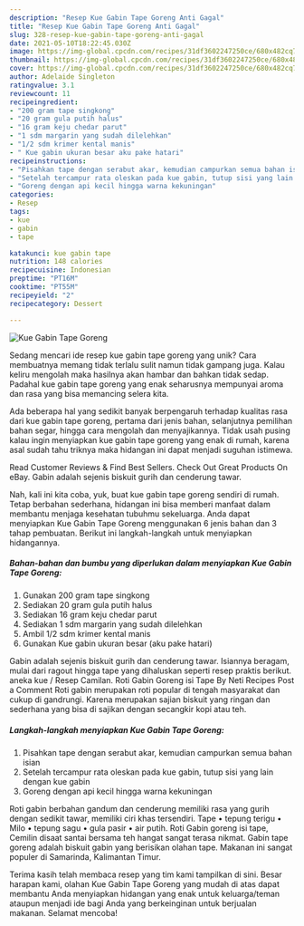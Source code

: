 ```yaml
---
description: "Resep Kue Gabin Tape Goreng Anti Gagal"
title: "Resep Kue Gabin Tape Goreng Anti Gagal"
slug: 328-resep-kue-gabin-tape-goreng-anti-gagal
date: 2021-05-10T18:22:45.030Z
image: https://img-global.cpcdn.com/recipes/31df3602247250ce/680x482cq70/kue-gabin-tape-goreng-foto-resep-utama.jpg
thumbnail: https://img-global.cpcdn.com/recipes/31df3602247250ce/680x482cq70/kue-gabin-tape-goreng-foto-resep-utama.jpg
cover: https://img-global.cpcdn.com/recipes/31df3602247250ce/680x482cq70/kue-gabin-tape-goreng-foto-resep-utama.jpg
author: Adelaide Singleton
ratingvalue: 3.1
reviewcount: 11
recipeingredient:
- "200 gram tape singkong"
- "20 gram gula putih halus"
- "16 gram keju chedar parut"
- "1 sdm margarin yang sudah dilelehkan"
- "1/2 sdm krimer kental manis"
- " Kue gabin ukuran besar aku pake hatari"
recipeinstructions:
- "Pisahkan tape dengan serabut akar, kemudian campurkan semua bahan isian"
- "Setelah tercampur rata oleskan pada kue gabin, tutup sisi yang lain dengan kue gabin"
- "Goreng dengan api kecil hingga warna kekuningan"
categories:
- Resep
tags:
- kue
- gabin
- tape

katakunci: kue gabin tape 
nutrition: 148 calories
recipecuisine: Indonesian
preptime: "PT16M"
cooktime: "PT55M"
recipeyield: "2"
recipecategory: Dessert

---
```



![Kue Gabin Tape Goreng](https://img-global.cpcdn.com/recipes/31df3602247250ce/680x482cq70/kue-gabin-tape-goreng-foto-resep-utama.jpg)

Sedang mencari ide resep kue gabin tape goreng yang unik? Cara membuatnya memang tidak terlalu sulit namun tidak gampang juga. Kalau keliru mengolah maka hasilnya akan hambar dan bahkan tidak sedap. Padahal kue gabin tape goreng yang enak seharusnya mempunyai aroma dan rasa yang bisa memancing selera kita.

Ada beberapa hal yang sedikit banyak berpengaruh terhadap kualitas rasa dari kue gabin tape goreng, pertama dari jenis bahan, selanjutnya pemilihan bahan segar, hingga cara mengolah dan menyajikannya. Tidak usah pusing kalau ingin menyiapkan kue gabin tape goreng yang enak di rumah, karena asal sudah tahu triknya maka hidangan ini dapat menjadi suguhan istimewa.

Read Customer Reviews &amp; Find Best Sellers. Check Out Great Products On eBay. Gabin adalah sejenis biskuit gurih dan cenderung tawar.


Nah, kali ini kita coba, yuk, buat kue gabin tape goreng sendiri di rumah. Tetap berbahan sederhana, hidangan ini bisa memberi manfaat dalam membantu menjaga kesehatan tubuhmu sekeluarga. Anda dapat menyiapkan Kue Gabin Tape Goreng menggunakan 6 jenis bahan dan 3 tahap pembuatan. Berikut ini langkah-langkah untuk menyiapkan hidangannya.

<!--inarticleads1-->

##### Bahan-bahan dan bumbu yang diperlukan dalam menyiapkan Kue Gabin Tape Goreng:

1. Gunakan 200 gram tape singkong
1. Sediakan 20 gram gula putih halus
1. Sediakan 16 gram keju chedar parut
1. Sediakan 1 sdm margarin yang sudah dilelehkan
1. Ambil 1/2 sdm krimer kental manis
1. Gunakan  Kue gabin ukuran besar (aku pake hatari)


Gabin adalah sejenis biskuit gurih dan cenderung tawar. Isiannya beragam, mulai dari ragout hingga tape yang dihaluskan seperti resep praktis berikut. aneka kue / Resep Camilan. Roti Gabin Goreng isi Tape By Neti Recipes Post a Comment Roti gabin merupakan roti popular di tengah masyarakat dan cukup di gandrungi. Karena merupakan sajian biskuit yang ringan dan sederhana yang bisa di sajikan dengan secangkir kopi atau teh. 

<!--inarticleads2-->

##### Langkah-langkah menyiapkan Kue Gabin Tape Goreng:

1. Pisahkan tape dengan serabut akar, kemudian campurkan semua bahan isian
1. Setelah tercampur rata oleskan pada kue gabin, tutup sisi yang lain dengan kue gabin
1. Goreng dengan api kecil hingga warna kekuningan


Roti gabin berbahan gandum dan cenderung memiliki rasa yang gurih dengan sedikit tawar, memiliki ciri khas tersendiri. Tape • tepung terigu • Milo • tepung sagu • gula pasir • air putih. Roti Gabin goreng isi tape, Cemilin disaat santai bersama teh hangat sangat terasa nikmat. Gabin tape goreng adalah biskuit gabin yang berisikan olahan tape. Makanan ini sangat populer di Samarinda, Kalimantan Timur. 

Terima kasih telah membaca resep yang tim kami tampilkan di sini. Besar harapan kami, olahan Kue Gabin Tape Goreng yang mudah di atas dapat membantu Anda menyiapkan hidangan yang enak untuk keluarga/teman ataupun menjadi ide bagi Anda yang berkeinginan untuk berjualan makanan. Selamat mencoba!
